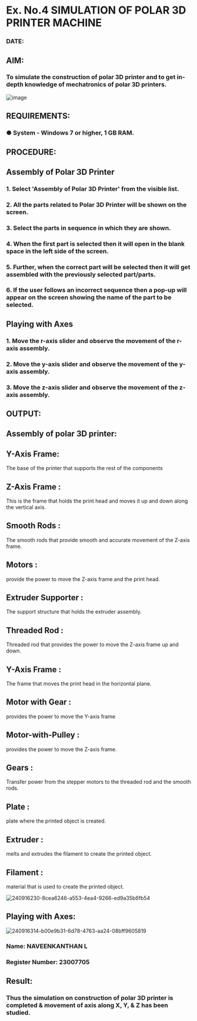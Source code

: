 # Ex. No.4 SIMULATION OF POLAR 3D PRINTER MACHINE

### DATE: 

## AIM:
### To simulate the construction of polar 3D printer and to get in-depth knowledge of mechatronics of polar 3D printers.

![image](https://github.com/Sellakumar1987/Ex.-No.-4---SIMULATION-OF-POLAR-3D-PRINTER-MACHINE/assets/113594316/b551f195-9877-49a2-99bb-a9efcfb3381a)

## REQUIREMENTS:
### ●	System - Windows 7 or higher, 1 GB RAM.

## PROCEDURE:

## Assembly of Polar 3D Printer
### 1.	Select 'Assembly of Polar 3D Printer' from the visible list.
### 2.	All the parts related to Polar 3D Printer will be shown on the screen.
### 3.	Select the parts in sequence in which they are shown.
### 4.	When the first part is selected then it will open in the blank space in the left side of the screen.
### 5.	Further, when the correct part will be selected then it will get assembled with the previously selected part/parts.
### 6.	If the user follows an incorrect sequence then a pop-up will appear on the screen showing the name of the part to be selected.

## Playing with Axes
### 1.	Move the r-axis slider and observe the movement of the r-axis assembly.
### 2.	Move the y-axis slider and observe the movement of the y-axis assembly.
### 3.	Move the z-axis slider and observe the movement of the z-axis assembly.

## OUTPUT:
## Assembly of polar 3D printer:

## Y-Axis Frame:

The base of the printer that supports the rest of the components

## Z-Axis Frame :
This is the frame that holds the print head and moves it up and down along the vertical axis.

## Smooth Rods :
The smooth rods that provide smooth and accurate movement of the Z-axis frame.

## Motors :
provide the power to move the Z-axis frame and the print head.

## Extruder Supporter :
The support structure that holds the extruder assembly.

## Threaded Rod :
Threaded rod that provides the power to move the Z-axis frame up and down.

## Y-Axis Frame :
The frame that moves the print head in the horizontal plane.

## Motor with Gear :
provides the power to move the Y-axis frame

## Motor-with-Pulley :
provides the power to move the Z-axis frame.

## Gears :
Transfer power from the stepper motors to the threaded rod and the smooth rods.

## Plate :
plate where the printed object is created.

## Extruder :
melts and extrudes the filament to create the printed object.

## Filament :
material that is used to create the printed object.

![240916230-8cea6246-a553-4ea4-9266-ed9a35b6fb54](https://github.com/charumathiramesh/Ex.-No.-4---SIMULATION-OF-POLAR-3D-PRINTER-MACHINE/assets/120204455/0560f210-24c7-4392-bb42-744f53da2764)

## Playing with Axes:
![240916314-b00e9b31-6d78-4763-aa24-08bff9605819](https://github.com/charumathiramesh/Ex.-No.-4---SIMULATION-OF-POLAR-3D-PRINTER-MACHINE/assets/120204455/c20d6867-2c2d-4dc0-a8e6-01661d5d86a4)
### Name: NAVEENKANTHAN L
### Register Number: 23007705

## Result: 
### Thus the simulation on construction of polar 3D printer is completed & movement of axis along X, Y, & Z has been studied.
